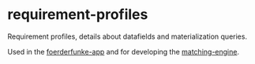 # requirement-profiles
Requirement profiles, details about datafields and materialization queries.

Used in the [foerderfunke-app](https://github.com/Citizen-Knowledge-Graph/foerderfunke-app) and for developing the [matching-engine](https://github.com/Citizen-Knowledge-Graph/matching-engine).
